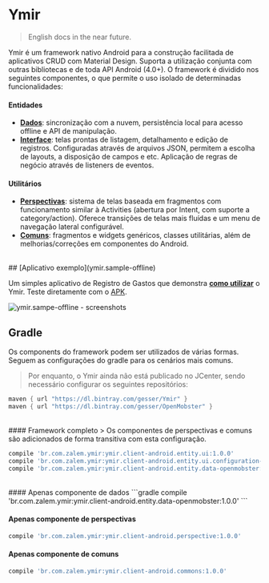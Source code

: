 # Ymir
>English docs in the near future.

Ymir é um framework nativo Android para a construção facilitada de aplicativos CRUD com Material Design. Suporta a utilização conjunta com outras bibliotecas e de toda API Android (4.0+). O framework é dividido nos seguintes componentes, o que permite o uso isolado de determinadas funcionalidades:

#### Entidades
* [**Dados**](ymir.client-android.entity.data): sincronização com a nuvem, persistência local para acesso offline e API de manipulação.
* [**Interface**](ymir.client-android.entity.ui): telas prontas de listagem, detalhamento e edição de registros. Configuradas através de arquivos JSON, permitem a escolha de layouts, a disposição de campos e etc. Aplicação de regras de negócio através de listeners de eventos.

#### Utilitários
* [**Perspectivas**](ymir.client-android.perspective): sistema de telas baseada em fragmentos com funcionamento similar à Activities (abertura por Intent, com suporte a category/action). Oferece transições de telas mais fluídas e um menu de navegação lateral configurável.
* [**Comuns**](ymir.client-android.commons): fragmentos e widgets genéricos, classes utilitárias, além de melhorias/correções em componentes do Android.

<br>
## [Aplicativo exemplo](ymir.sample-offline)

Um simples aplicativo de Registro de Gastos que demonstra [**como utilizar**](ymir.sample-offline) o Ymir. Teste diretamente com o [APK](https://drive.google.com/open?id=0B9jY7lzj877VNXhRT3NYMU15dHc).

![ymir.sampe-offline - screenshots](https://s11.postimg.org/dgnkzbvcj/ymir_sampe_offline_screenshots.png)


## Gradle

Os components do framework podem ser utilizados de várias formas. Seguem as configurações do gradle para os cenários mais comuns.
> Por enquanto, o Ymir ainda não está publicado no JCenter, sendo necessário configurar os seguintes repositórios:
```gradle
maven { url "https://dl.bintray.com/gesser/Ymir" }
maven { url "https://dl.bintray.com/gesser/OpenMobster" }
```


<br>
#### Framework completo
> Os componentes de perspectivas e comuns são adicionados de forma transitiva com esta configuração.

```gradle
compile 'br.com.zalem.ymir:ymir.client-android.entity.ui:1.0.0'
compile 'br.com.zalem.ymir:ymir.client-android.entity.ui.configuration-json:1.0.0'
compile 'br.com.zalem.ymir:ymir.client-android.entity.data-openmobster:1.0.0'
```


<br>
#### Apenas componente de dados
```gradle
compile 'br.com.zalem.ymir:ymir.client-android.entity.data-openmobster:1.0.0'
```


#### Apenas componente de perspectivas
```gradle
compile 'br.com.zalem.ymir:ymir.client-android.perspective:1.0.0'
```


#### Apenas componente de comuns
```gradle
compile 'br.com.zalem.ymir:ymir.client-android.commons:1.0.0'
```
